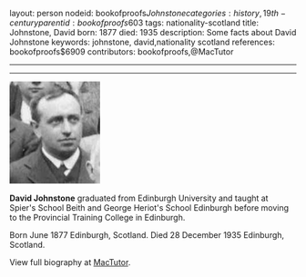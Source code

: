 layout: person
nodeid: bookofproofs$Johnstone
categories: history,19th-century
parentid: bookofproofs$603
tags: nationality-scotland
title: Johnstone, David
born: 1877
died: 1935
description: Some facts about David Johnstone
keywords: johnstone, david,nationality scotland
references: bookofproofs$6909
contributors: bookofproofs,@MacTutor

---


---

![Johnstone.jpg](https://github.com/bookofproofs/bookofproofs.github.io/blob/main/_sources/_assets/images/portraits/Johnstone.jpg?raw=true)

**David Johnstone** graduated from Edinburgh University and taught at Spier's School Beith and George Heriot's School Edinburgh before moving to the Provincial Training College in Edinburgh.

Born June 1877 Edinburgh, Scotland. Died 28 December 1935 Edinburgh, Scotland.


View full biography at [MacTutor](https://mathshistory.st-andrews.ac.uk/Biographies/Johnstone/).